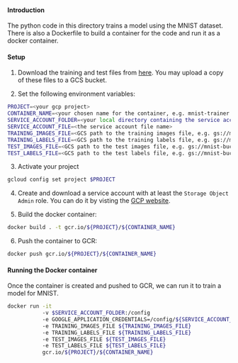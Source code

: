 #### Introduction
The python code in this directory trains a model using the MNIST dataset. There is also a Dockerfile to build a container for the code and run it as a docker container.

#### Setup
1. Download the training and test files from [here](http://yann.lecun.com/exdb/mnist/). You may upload a copy of these files to a GCS bucket.

2. Set the following environment variables:

```bash
PROJECT=<your gcp project>
CONTAINER_NAME=<your chosen name for the container, e.g. mnist-trainer:v1>
SERVICE_ACCOUNT_FOLDER=<your local directory containing the service account file>
SERVICE_ACCOUNT_FILE=<the service account file name>
TRAINING_IMAGES_FILE=<GCS path to the training images file, e.g. gs://mnist-bucket/training-images>
TRAINING_LABELS_FILE=<GCS path to the training labels file, e.g. gs://mnist-bucket/training-labels>
TEST_IMAGES_FILE=<GCS path to the test images file, e.g. gs://mnist-bucket/test-images>
TEST_LABELS_FILE=<GCS path to the test labels file, e.g. gs://mnist-bucket/test-files>
```

3. Activate your project
```bash
gcloud config set project $PROJECT
```

4. Create and download a service account with at least the `Storage Object Admin` role. You can do it by visting the [GCP website](https://pantheon.corp.google.com/iam-admin/serviceaccounts).

5. Build the docker container:

```bash
docker build . -t gcr.io/${PROJECT}/${CONTAINER_NAME}
```

6. Push the container to GCR:

```bash
docker push gcr.io/${PROJECT}/${CONTAINER_NAME}
```

#### Running the Docker container

Once the container is created and pushed to GCR, we can run it to train a model for MNIST.

```bash
docker run -it
           -v $SERVICE_ACCOUNT_FOLDER:/config
           -e GOOGLE_APPLICATION_CREDENTIALS=/config/${SERVICE_ACCOUNT_FILE}
           -e TRAINING_IMAGES_FILE ${TRAINING_IMAGES_FILE}
           -e TRAINING_LABELS_FILE ${TRAINING_LABELS_FILE}
           -e TEST_IMAGES_FILE ${TEST_IMAGES_FILE}
           -e TEST_LABELS_FILE ${TEST_LABELS_FILE}
           gcr.io/${PROJECT}/${CONTAINER_NAME}
```
